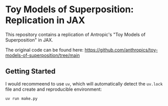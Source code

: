 # Toy Models of Superposition: Replication in JAX

This repository contains a replication of Antropic's "Toy Models of Superposition" in JAX.

The original code can be found here: https://github.com/anthropics/toy-models-of-superposition/tree/main


## Getting Started

I would recommeend to use `uv`, which will automatically detect the `uv.lock` file and create and reproducible environment:

```bash
uv run make.py 
```


